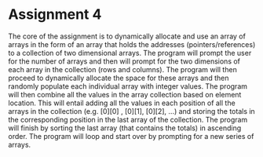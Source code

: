 # Assignment 4
The core of the assignment is to dynamically allocate and use an array of arrays in the form of an array
that holds the addresses (pointers/references) to a collection of two dimensional arrays. The program will
prompt the user for the number of arrays and then will prompt for the two dimensions of each array in the
collection (rows and columns). The program will then proceed to dynamically allocate the space for these
arrays and then randomly populate each individual array with integer values. The program will then
combine all the values in the array collection based on element location. This will entail adding all the
values in each position of all the arrays in the collection (e.g. [0][0] , [0][1], [0][2], ...) and storing the
totals in the corresponding position in the last array of the collection. The program will finish by sorting
the last array (that contains the totals) in ascending order. The program will loop and start over by
prompting for a new series of arrays. 
